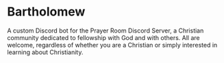 # Bartholomew

A custom Discord bot for the Prayer Room Discord Server, a Christian community dedicated to fellowship with God and with others. All are welcome, regardless of whether you are a Christian or simply interested in learning about Christianity.
